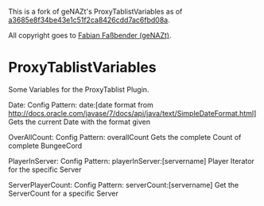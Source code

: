 This is a fork of geNAZt's ProxyTablistVariables as of
[a3685e8f34be43e1c51f2ca8426cdd7ac6fbd08a](https://github.com/geNAZt/ProxyTablistVariables/commit/a3685e8f34be43e1c51f2ca8426cdd7ac6fbd08a).

All copyright goes to [Fabian Faßbender (geNAZt)](https://github.com/geNAZt).



ProxyTablistVariables
=====================

Some Variables for the ProxyTablist Plugin.

Date:
Config Pattern: date:[date format from http://docs.oracle.com/javase/7/docs/api/java/text/SimpleDateFormat.html]
Gets the current Date with the format given

OverAllCount:
Config Pattern: overallCount
Gets the complete Count of complete BungeeCord

PlayerInServer:
Config Pattern: playerInServer:[servername]
Player Iterator for the specific Server

ServerPlayerCount:
Config Pattern: serverCount:[servername]
Get the ServerCount for a specific Server
